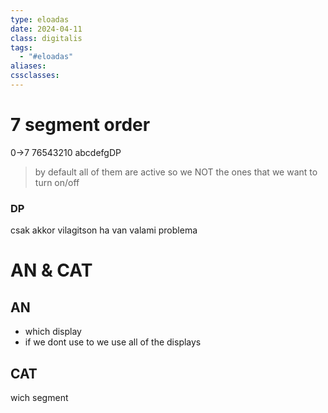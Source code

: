 ```yaml
---
type: eloadas
date: 2024-04-11
class: digitalis
tags:
  - "#eloadas"
aliases: 
cssclasses:
---
```

# 7 segment order
0->7
76543210
abcdefgDP

> by default all of them are active so we NOT the ones that we want to turn on/off
### DP
csak akkor vilagitson ha van valami problema

# AN & CAT
## AN
- which display
- if we dont use to we use all of the displays
## CAT
wich segment

